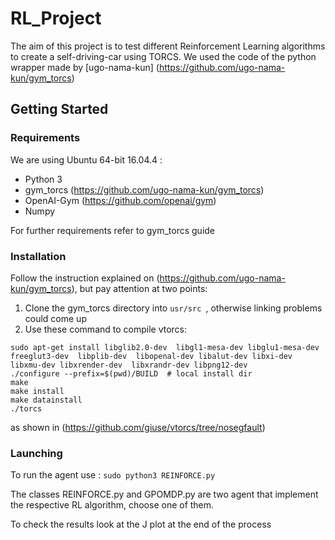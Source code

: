 # RL_Project
The aim of this project is to test different Reinforcement Learning algorithms to create a self-driving-car using TORCS. We used the code of the python wrapper made by [ugo-nama-kun] (https://github.com/ugo-nama-kun/gym_torcs)

## Getting Started
### Requirements
We are using Ubuntu 64-bit 16.04.4 :
- Python 3
- gym_torcs (https://github.com/ugo-nama-kun/gym_torcs)
- OpenAI-Gym (https://github.com/openai/gym)
- Numpy

For further requirements refer to gym_torcs guide

### Installation
Follow the instruction explained on (https://github.com/ugo-nama-kun/gym_torcs), but pay attention at two points:
1. Clone the gym_torcs directory into  `usr/src `, otherwise linking problems could come up
2. Use these command to compile vtorcs: 
``` 
sudo apt-get install libglib2.0-dev  libgl1-mesa-dev libglu1-mesa-dev  freeglut3-dev  libplib-dev  libopenal-dev libalut-dev libxi-dev libxmu-dev libxrender-dev  libxrandr-dev libpng12-dev 
./configure --prefix=$(pwd)/BUILD  # local install dir
make
make install
make datainstall
./torcs 
```
as shown in (https://github.com/giuse/vtorcs/tree/nosegfault)

### Launching
To run the agent use : ``` sudo python3 REINFORCE.py ``` 

The classes REINFORCE.py and GPOMDP.py are two agent that implement the respective RL algorithm, choose one of them. 

To check the results look at the J plot at the end of the process
